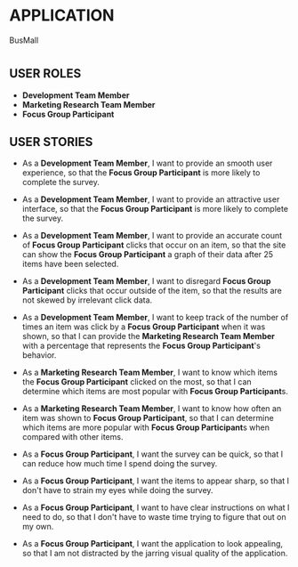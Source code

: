 # APPLICATION
BusMall

#

## USER ROLES
* **Development Team Member**
* **Marketing Research Team Member**
* **Focus Group Participant**

## USER STORIES

* As a **Development Team Member**, I want to provide an smooth user experience, so that the **Focus Group Participant** is more likely to complete the survey.

* As a **Development Team Member**, I want to provide an attractive user interface, so that the **Focus Group Participant** is more likely to complete the survey.

* As a **Development Team Member**, I want to provide an accurate count of **Focus Group Participant** clicks that occur on an item, so that the site can show the **Focus Group Participant** a graph of their data after 25 items have been selected.

* As a **Development Team Member**, I want to disregard **Focus Group Participant** clicks that occur outside of the item, so that the results are not skewed by irrelevant click data.

* As a **Development Team Member**, I want to keep track of the number of times an item was click by a **Focus Group Participant** when it was shown, so that I can provide the **Marketing Research Team Member** with a percentage that represents the **Focus Group Participant**'s behavior.


* As a **Marketing Research Team Member**, I want to know which items the **Focus Group Participant** clicked on the most, so that I can determine which items are most popular with **Focus Group Participant**s.

* As a **Marketing Research Team Member**, I want to know how often an item was shown to **Focus Group Participant**, so that I can determine which items are more popular with **Focus Group Participant**s when compared with other items.


* As a **Focus Group Participant**, I want the survey can be quick, so that I can reduce how much time I spend doing the survey.

* As a **Focus Group Participant**, I want the items to appear sharp, so that I don't have to strain my eyes while doing the survey.

* As a **Focus Group Participant**, I want to have clear instructions on what I need to do, so that I don't have to waste time trying to figure that out on my own.

* As a **Focus Group Participant**, I want the application to look appealing, so that I am not distracted by the jarring visual quality of the application.